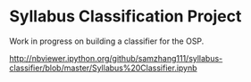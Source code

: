 # Syllabus Classification Project

Work in progress on building a classifier for the OSP.

http://nbviewer.ipython.org/github/samzhang111/syllabus-classifier/blob/master/Syllabus%20Classifier.ipynb
